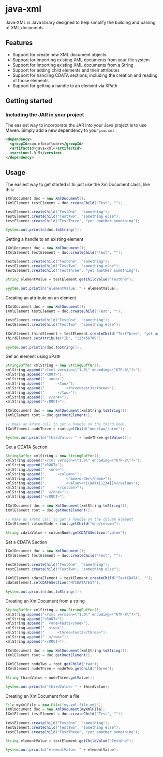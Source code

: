 # java-xml
Java-XML is Java library designed to help simplify the building and parsing of XML documents

Features
--------
  * Support for create new XML document objects
  * Support for importing existing XML documents from your file system
  * Support for importing existing XML documents from a String
  * Support for adding child elements and their attributes
  * Support for handling CDATA sections; including the creation and reading of those elements
  * Support for getting a handle to an element via XPath

Getting started
---------------
### Including the JAR in your project

The easiest way to incorporate the JAR into your Java project is to use Maven. Simply add a new dependency to your `pom.xml`:

```xml
<dependency>
  <groupId>com.nfbsoftware</groupId>
  <artifactId>java-xml</artifactId>
  <version>1.0.5</version>
</dependency>
```

Usage
-----
The easiest way to get started is to just use the XmlDocument class, like this:
					
```java	
IXmlDocument doc = new XmlDocument();
IXmlElement testElement = doc.createChild("Test", "");
        
testElement.createChild("TestOne", "something");
testElement.createChild("TestTwo", "something else");
testElement.createChild("TestThree", "yet another something");

System.out.println(doc.toString());
```

Getting a handle to an existing element

```java					
IXmlDocument doc = new XmlDocument();
IXmlElement testElement = doc.createChild("Test", "");
        
testElement.createChild("TestOne", "something");
testElement.createChild("TestTwo", "something else");
testElement.createChild("TestThree", "yet another something");

String elementValue = testElement.getChildValue("TestOne");
        
System.out.println("elementValue: " + elementValue);
```				
					
Creating an attribute on an element

```java					
IXmlDocument doc = new XmlDocument();
IXmlElement testElement = doc.createChild("Test", "");
        
testElement.createChild("TestOne", "something");
testElement.createChild("TestTwo", "something else");
        
IXmlElement thirdElement = testElement.createChild("TestThree", "yet another something");
thirdElement.setAttribute("ID", "123456789");
        
System.out.println(doc.toString());
```				
					
Get an element using xPath

```java						
StringBuffer xmlString = new StringBuffer();
xmlString.append("<?xml version=\"1.0\" encoding=\"UTF-8\"?>");
xmlString.append("<ROOT>");
xmlString.append("  <one>");
xmlString.append("      <two>");
xmlString.append("          <three>test3</three>");
xmlString.append("      </two>");
xmlString.append("  </one>");
xmlString.append("</ROOT>");
            
IXmlDocument doc = new XmlDocument(xmlString.toString());
IXmlElement root = doc.getRootElement();
            
// Make an XPath call to get a handle on the third node.
IXmlElement nodeThree = root.getChild("one/two/three");
            
System.out.println("thirdValue: " + nodeThree.getValue());
```				
					
Get a CDATA Section

```java						
StringBuffer xmlString = new StringBuffer();
xmlString.append("<?xml version=\"1.0\" encoding=\"UTF-8\"?>");
xmlString.append("<ROOT>");
xmlString.append("  <one>");
xmlString.append("      <column>");
xmlString.append("          <name>order</name>");
xmlString.append("          <value><![CDATA[1234]]></value>");
xmlString.append("      </column>");
xmlString.append("  </one>");
xmlString.append("</ROOT>");
            
IXmlDocument doc = new XmlDocument(xmlString.toString());
IXmlElement root = doc.getRootElement();
            
// Make an XPath call to get a handle on the column element
IXmlElement columnNode = root.getChild("one/column");
            
String cdataValue = columnNode.getCDATASection("value");
```					
					
Set a CDATA Section

```java					
IXmlDocument doc = new XmlDocument();
IXmlElement testElement = doc.createChild("Test", "");
            
testElement.createChild("TestOne", "something");
testElement.createChild("TestTwo", "something else");
            
IXmlElement cdataElement = testElement.createChild("TestCDATA", "");
cdataElement.setCDATASection("MYCDATATEST");
            
System.out.println(doc.toString());
```				
					
Creating an XmlDocument from a string

```java							
StringBuffer xmlString = new StringBuffer();
xmlString.append("<?xml version=\"1.0\" encoding=\"UTF-8\"?>");
xmlString.append("<ROOT>");
xmlString.append("  <one>test1</one>");
xmlString.append("  <two>");
xmlString.append("      <three>test3</three>");
xmlString.append("  </two>");
xmlString.append("</ROOT>");
            
IXmlDocument doc = new XmlDocument(xmlString.toString());
IXmlElement root = doc.getRootElement();
            
IXmlElement nodeTwo = root.getChild("two");
IXmlElement nodeThree = nodeTwo.getChild("three");
            
String thirdValue = nodeThree.getValue();
            
System.out.println("thirdValue: " + thirdValue);
```					
					
Creating an XmlDocument from a file

```java					
File myXmlFile = new File("my-xml-file.xml");
IXmlDocument doc = new XmlDocument(myXmlFile);
IXmlElement testElement = doc.createChild("Test", "");
        
testElement.createChild("TestOne", "something");
testElement.createChild("TestTwo", "something else");
testElement.createChild("TestThree", "yet another something");

String elementValue = testElement.getChildValue("TestOne");
        
System.out.println("elementValue: " + elementValue);
```
